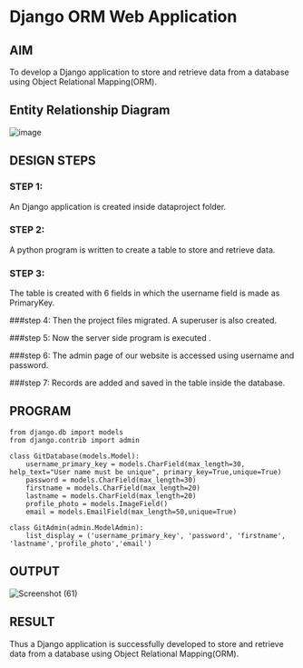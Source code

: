 # Django ORM Web Application

## AIM
To develop a Django application to store and retrieve data from a database using Object Relational Mapping(ORM).

## Entity Relationship Diagram

![image](https://user-images.githubusercontent.com/118423842/229407525-d946e196-d8f0-4fee-ac34-f82567d76d66.png)

## DESIGN STEPS

### STEP 1:
An Django application is created inside dataproject folder.

### STEP 2:
A python program is written to create a table to store and retrieve data.

### STEP 3:
The table is created with 6 fields in which the username field is made as PrimaryKey.

###step 4:
Then the project files migrated. A superuser is also created.

###step 5:
Now the server side program is executed .

###step 6:
The admin page of our website is accessed using username and password.

###step 7:
Records are added and saved in the table inside the database.

## PROGRAM
```
from django.db import models
from django.contrib import admin

class GitDatabase(models.Model):
    username_primary_key = models.CharField(max_length=30, help_text="User name must be unique", primary_key=True,unique=True)
    password = models.CharField(max_length=30)
    firstname = models.CharField(max_length=20)
    lastname = models.CharField(max_length=20)
    profile_photo = models.ImageField()
    email = models.EmailField(max_length=50,unique=True)

class GitAdmin(admin.ModelAdmin):
    list_display = ('username_primary_key', 'password', 'firstname', 'lastname','profile_photo','email')
```
## OUTPUT
![Screenshot (61)](https://user-images.githubusercontent.com/118423842/229406420-e60685e2-da72-4118-9dd6-9ee5d6db4583.png)
## RESULT
Thus a Django application is successfully developed to store and retrieve data from a database using Object Relational Mapping(ORM).
